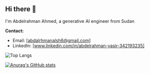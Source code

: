 ## Hi there 👋

I'm Abdelrahman Ahmed, a  generative AI engineer from Sudan 

**Contact:**
* Email: [abdalrhmanalsh6@gmail.com]
* LinkedIn: [www.linkedin.com/in/abdelrahman-yasir-342193235]

![Top Langs](https://github-readme-stats.vercel.app/api/top-langs/?username=AB-y1&hide_progress=true)
  
[![Anurag's GitHub stats](https://github-readme-stats.vercel.app/api?username=Abdelrahman)](https://github.com/anuraghazra/github-readme-stats)







<!--
**AB-y1/AB-y1** is a ✨ _special_ ✨ repository because its `README.md` (this file) appears on your GitHub profile.

Here are some ideas to get you started:

- 🔭 I’m currently working on ...
- 🌱 I’m currently learning ...
- 👯 I’m looking to collaborate on ...
- 🤔 I’m looking for help with ...
- 💬 Ask me about ...
- 📫 How to reach me: ...
- 😄 Pronouns: ...
- ⚡ Fun fact: ...
-->
